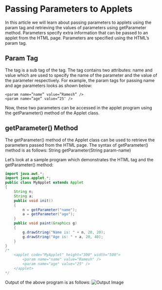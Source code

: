 # Passing Parameters to Applets
In this article we will learn about passing parameters to applets using the param tag and retrieving the values of parameters using getParameter method.
Parameters specify extra information that can be passed to an applet from the HTML page. Parameters are specified using the HTML’s param tag.

## Param Tag
The <param> tag is a sub tag of the <applet> tag. The <param> tag contains two attributes: name and value which are used to specify the name of the parameter and the value of the parameter respectively. For example, the param tags for passing name and age parameters looks as shown below:
```
<param name=”name” value=”Ramesh” />
<param name=”age” value=”25″ />
 ```
Now, these two parameters can be accessed in the applet program using the getParameter() method of the Applet class.

## getParameter() Method
The getParameter() method of the Applet class can be used to retrieve the parameters passed from the HTML page. The syntax of getParameter() method is as follows:
String getParameter(String param-name)

Let’s look at a sample program which demonstrates the <param> HTML tag and the getParameter() method:

```java
import java.awt.*;
import java.applet.*;
public class MyApplet extends Applet 
{
	String n;
	String a;
	public void init()
	{
		n = getParameter("name");
		a = getParameter("age");
	}
	public void paint(Graphics g)
	{
		g.drawString("Name is: " + n, 20, 20);
		g.drawString("Age is: " + a, 20, 40);
	}
}
/*
	<applet code="MyApplet" height="300" width="500">
		<param name="name" value="Ramesh" />
		<param name="age" value="25" />
	</applet>
*/
```
  
Output of the above program is as follows:
![Output Image](https://www.startertutorials.com/corejava/wp-content/uploads/2016/03/passing-parameters-to-applet.png)
